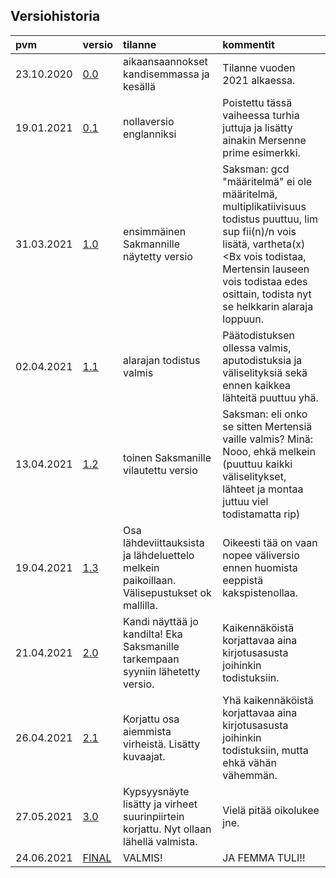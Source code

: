 ## Versiohistoria ##

| pvm | versio | tilanne | kommentit |
| :---|:-------| :-------| :---------|
| 23.10.2020 | [0.0](https://github.com/ellikiiski/Bachelors-thesis-2021-MAT/blob/master/Versiohistoria/version-0.0.pdf) | aikaansaannokset kandisemmassa ja kesällä | Tilanne vuoden 2021 alkaessa. |
| 19.01.2021 | [0.1](https://github.com/ellikiiski/Bachelors-thesis-2021-MAT/blob/master/Versiohistoria/version-0.1.pdf) | nollaversio englanniksi | Poistettu tässä vaiheessa turhia juttuja ja lisätty ainakin Mersenne prime esimerkki. |
| 31.03.2021 | [1.0](https://github.com/ellikiiski/Bachelors-thesis-2021-MAT/blob/master/Versiohistoria/version-1.0.pdf) | ensimmäinen Sakmannille näytetty versio | Saksman: gcd "määritelmä" ei ole määritelmä, multiplikatiivisuus todistus puuttuu, lim sup fii(n)/n vois lisätä, vartheta(x)<Bx vois todistaa, Mertensin lauseen vois todistaa edes osittain, todista nyt se helkkarin alaraja loppuun. |
| 02.04.2021 | [1.1](https://github.com/ellikiiski/Bachelors-thesis-2021-MAT/blob/master/Versiohistoria/version-1.1.pdf) | alarajan todistus valmis | Päätodistuksen ollessa valmis, aputodistuksia ja väliselityksiä sekä ennen kaikkea lähteitä puuttuu yhä. |
| 13.04.2021 | [1.2](https://github.com/ellikiiski/Bachelors-thesis-2021-MAT/blob/master/Versiohistoria/version-1.2.pdf) | toinen Saksmanille vilautettu versio | Saksman: eli onko se sitten Mertensiä vaille valmis? Minä: Nooo, ehkä melkein (puuttuu kaikki väliselitykset, lähteet ja montaa juttuu viel todistamatta rip) |
| 19.04.2021 | [1.3](https://github.com/ellikiiski/Bachelors-thesis-2021-MAT/blob/master/Versiohistoria/version-1.3.pdf) | Osa lähdeviittauksista ja lähdeluettelo melkein paikoillaan. Välisepustukset ok mallilla. | Oikeesti tää on vaan nopee väliversio ennen huomista eeppistä kakspistenollaa. |
| 21.04.2021 | [2.0](https://github.com/ellikiiski/Bachelors-thesis-2021-MAT/blob/master/Versiohistoria/version-2.0.pdf) | Kandi näyttää jo kandilta! Eka Saksmanille tarkempaan syyniin lähetetty versio. | Kaikennäköistä korjattavaa aina kirjotusasusta joihinkin todistuksiin. |
| 26.04.2021 | [2.1](https://github.com/ellikiiski/Bachelors-thesis-2021-MAT/blob/master/Versiohistoria/version-2.1.pdf) | Korjattu osa aiemmista virheistä. Lisätty kuvaajat. | Yhä kaikennäköistä korjattavaa aina kirjotusasusta joihinkin todistuksiin, mutta ehkä vähän vähemmän. |
| 27.05.2021 | [3.0](https://github.com/ellikiiski/Bachelors-thesis-2021-MAT/blob/master/Versiohistoria/version-3.0.pdf) | Kypsyysnäyte lisätty ja virheet suurinpiirtein korjattu. Nyt ollaan lähellä valmista. | Vielä pitää oikolukee jne. |
| 24.06.2021 | [FINAL](https://github.com/ellikiiski/Bachelors-thesis-2021-MAT/blob/master/Versiohistoria/version-FINAL.pdf) | VALMIS! | JA FEMMA TULI!! |
